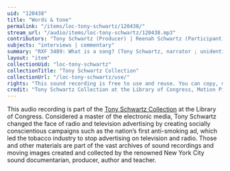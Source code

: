 ```yaml
---
uid: "120438"
title: "Words & tone"
permalink: "/items/loc-tony-schwartz/120438/"
stream_url: "/audio/items/loc-tony-schwartz/120438.mp3"
contributors: "Tony Schwartz (Producer) | Reenah Schwartz (Participant)"
subjects: "interviews | commentary"
summary: "RXF 3489: What is a song? (Tony Schwartz, narrator ; unidentified old man, unidentified cab driver, unidentified male plumber; Mrs. Tony Schwartz, unidentified female singing teacher, unidentified man, speakers) (0:00)."
layout: "item"
collectionUid: "loc-tony-schwartz"
collectionTitle: "Tony Schwartz Collection"
collectionUrl: "/loc-tony-schwartz/use/"
rights: "This sound recording is free to use and reuse. You can copy, modify, distribute and perform the work, even for commercial purposes, all without asking permission. Attribution is recommended but not required."
credit: "Tony Schwartz Collection at the Library of Congress, Motion Picture, Broadcasting and Recorded Sound Division."
---
```


This audio recording is part of the [Tony Schwartz Collection](https://www.loc.gov/rr/record/schwartzcollection.html) at the Library of Congress. Considered a master of the electronic media, Tony Schwartz changed the face of radio and television advertising by creating socially conscientious campaigns such as the nation’s first anti-smoking ad, which led the tobacco industry to stop advertising on television and radio. Those and other materials are part of the vast archives of sound recordings and moving images created and collected by the renowned New York City sound documentarian, producer, author and teacher.